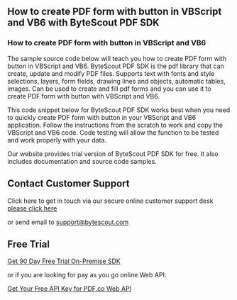 ## How to create PDF form with button in VBScript and VB6 with ByteScout PDF SDK

### How to create PDF form with button in VBScript and VB6

The sample source code below will teach you how to create PDF form with button in VBScript and VB6. ByteScout PDF SDK is the pdf library that can create, update and modify PDF files. Supports text with fonts and style selections, layers, form fields, drawing lines and objects, automatic tables, images. Can be used to create and fill pdf forms and you can use it to create PDF form with button with VBScript and VB6.

This code snippet below for ByteScout PDF SDK works best when you need to quickly create PDF form with button in your VBScript and VB6 application. Follow the instructions from the scratch to work and copy the VBScript and VB6 code. Code testing will allow the function to be tested and work properly with your data.

Our website provides trial version of ByteScout PDF SDK for free. It also includes documentation and source code samples.

## Contact Customer Support

Click here to get in touch via our secure online customer support desk [please click here](https://bytescout.zendesk.com/hc/en-us/requests/new?subject=ByteScout%20PDF%20SDK%20Question)

or send email to [support@bytescout.com](mailto:support@bytescout.com?subject=ByteScout%20PDF%20SDK%20Question) 

## Free Trial

[Get 90 Day Free Trial On-Premise SDK](https://bytescout.com/download/web-installer?utm_source=github-readme)

or if you are looking for pay as you go online Web API:

[Get Your Free API Key for PDF.co Web API](https://pdf.co/documentation/api?utm_source=github-readme)